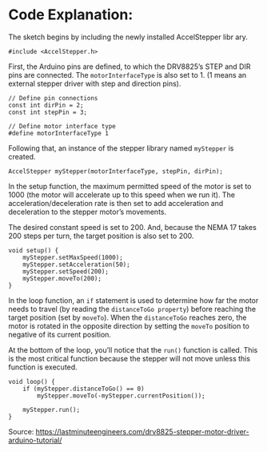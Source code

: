 # Code Explanation:
The sketch begins by including the newly installed AccelStepper libr    ary.

    #include <AccelStepper.h>
First, the Arduino pins are defined, to which the DRV8825’s STEP and DIR pins are connected. The ``motorInterfaceType`` is also set to 1. (1 means an external stepper driver with step and direction pins).

    // Define pin connections
    const int dirPin = 2;
    const int stepPin = 3;

    // Define motor interface type
    #define motorInterfaceType 1

Following that, an instance of the stepper library named ``myStepper`` is created.

    AccelStepper myStepper(motorInterfaceType, stepPin, dirPin);
	
In the setup function, the maximum permitted speed of the motor is set to 1000 (the motor will accelerate up to this speed when we run it). The acceleration/deceleration rate is then set to add acceleration and deceleration to the stepper motor’s movements.

The desired constant speed is set to 200. And, because the NEMA 17 takes 200 steps per turn, the target position is also set to 200.

	void setup() {
		myStepper.setMaxSpeed(1000);
		myStepper.setAcceleration(50);
		myStepper.setSpeed(200);
		myStepper.moveTo(200);
	}

In the loop function, an ``if`` statement is used to determine how far the motor needs to travel (by reading the ``distanceToGo property``) before reaching the target position (set by ``moveTo``). When the ``distanceToGo`` reaches zero, the motor is rotated in the opposite direction by setting the ``moveTo`` position to negative of its current position.

At the bottom of the loop, you’ll notice that the ``run()`` function is called. This is the most critical function because the stepper will not move unless this function is executed.

	void loop() {
		if (myStepper.distanceToGo() == 0) 
			myStepper.moveTo(-myStepper.currentPosition());
	
		myStepper.run();
	}

Source: https://lastminuteengineers.com/drv8825-stepper-motor-driver-arduino-tutorial/
